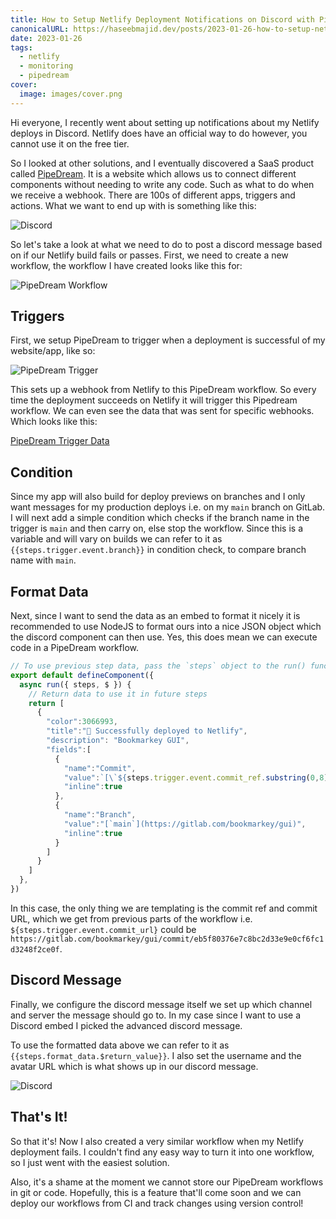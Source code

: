 ```yaml
---
title: How to Setup Netlify Deployment Notifications on Discord with Pipedream
canonicalURL: https://haseebmajid.dev/posts/2023-01-26-how-to-setup-netlify-deployment-notifications-on-discord-with-pipedream/
date: 2023-01-26
tags:
  - netlify
  - monitoring
  - pipedream
cover:
  image: images/cover.png
---
```


Hi everyone, I recently went about setting up notifications about my Netlify deploys in Discord. Netlify does have an official way to do
however, you cannot use it on the free tier.

So I looked at other solutions, and I eventually discovered a SaaS product called [PipeDream](pipedream.com/). It is a website which allows
us to connect different components without needing to write any code. Such as what to do when we receive a webhook. There are 100s
of different apps, triggers and actions. What we want to end up with is something like this:

![Discord](images/discord.png)

So let's take a look at what we need to do to post a discord message based on if our Netlify build fails or passes.
First, we need to create a new workflow, the workflow I have created looks like this for:

![PipeDream Workflow](images/pipedream.png)

## Triggers

First, we setup PipeDream to trigger when a deployment is successful of my website/app, like so:

![PipeDream Trigger](images/pipedream_trigger.png)

This sets up a webhook from Netlify to this PipeDream workflow. So every time the deployment succeeds on Netlify
it will trigger this Pipedream workflow. We can even see the data that was sent for specific webhooks. Which looks like this:

[PipeDream Trigger Data](images/pipedream_netlify_webhook.png)

## Condition

Since my app will also build for deploy previews on branches and I only want messages for my production deploys i.e.
on my `main` branch on GitLab. I will next add a simple condition which checks if the branch name in the trigger
is `main` and then carry on, else stop the workflow. Since this is a variable and will vary on builds we can refer to it as 
`{{steps.trigger.event.branch}}` in condition check, to compare branch name with `main`.

## Format Data

Next, since I want to send the data as an embed to format it nicely it is recommended to use NodeJS to format ours into a nice JSON
object which the discord component can then use. Yes, this does mean we can execute code in a PipeDream workflow.


```js
// To use previous step data, pass the `steps` object to the run() function
export default defineComponent({
  async run({ steps, $ }) {
    // Return data to use it in future steps
    return [
      {
        "color":3066993,
        "title":"🚀 Successfully deployed to Netlify",
        "description": "Bookmarkey GUI",
        "fields":[
          {
            "name":"Commit", 
            "value":`[\`${steps.trigger.event.commit_ref.substring(0,8)}\`](${steps.trigger.event.commit_url})`,
            "inline":true
          },
          {
            "name":"Branch",
            "value":"[`main`](https://gitlab.com/bookmarkey/gui)",
            "inline":true
          }
        ]
      }
    ]
  },
})
```

In this case, the only thing we are templating is the commit ref and commit URL, which we get from previous parts of the workflow
i.e. `${steps.trigger.event.commit_url}` could be `https://gitlab.com/bookmarkey/gui/commit/eb5f80376e7c8bc2d33e9e0cf6fc1d3248f2ce0f`.

## Discord Message

Finally, we configure the discord message itself we set up which channel and server the message should go to.
In my case since I want to use a Discord embed I picked the advanced discord message.

To use the formatted data above we can refer to it as `{{steps.format_data.$return_value}}`.
I also set the username and the avatar URL which is what shows up in our discord message.

![Discord](images/discord.png)

## That's It!

So that it's! Now I also created a very similar workflow when my Netlify deployment fails.
I couldn't find any easy way to turn it into one workflow, so I just went with the easiest solution.

Also, it's a shame at the moment we cannot store our PipeDream workflows in git or code.
Hopefully, this is a feature that'll come soon and we can deploy our workflows from CI
and track changes using version control!
